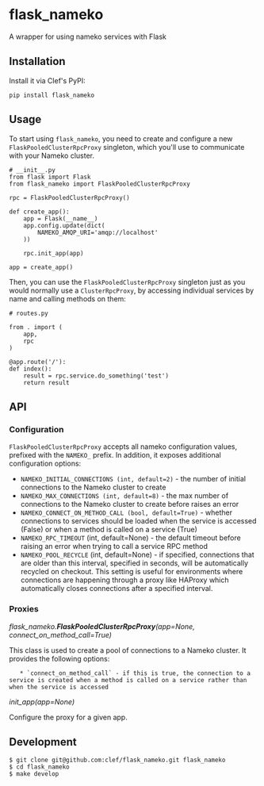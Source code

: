 # flask_nameko

A wrapper for using nameko services with Flask

## Installation

Install it via Clef's PyPI:

    pip install flask_nameko

## Usage

To start using `flask_nameko`, you need to create and configure a new `FlaskPooledClusterRpcProxy` singleton, which you'll use to communicate with your Nameko cluster.

    # __init__.py
    from flask import Flask
    from flask_nameko import FlaskPooledClusterRpcProxy

    rpc = FlaskPooledClusterRpcProxy()

    def create_app():
        app = Flask(__name__)
        app.config.update(dict(
            NAMEKO_AMQP_URI='amqp://localhost'
        ))

        rpc.init_app(app)

    app = create_app()

Then, you can use the `FlaskPooledClusterRpcProxy` singleton just as you would normally use a `ClusterRpcProxy`, by accessing individual services by name and calling methods on them:

    # routes.py

    from . import (
        app,
        rpc
    )

    @app.route('/'):
    def index():
        result = rpc.service.do_something('test')
        return result

## API

### Configuration

`FlaskPooledClusterRpcProxy` accepts all nameko configuration values, prefixed with the `NAMEKO_` prefix. In addition, it exposes additional configuration options:

* `NAMEKO_INITIAL_CONNECTIONS (int, default=2)` - the number of initial connections to the Nameko cluster to create
* `NAMEKO_MAX_CONNECTIONS (int, default=8)` - the max number of connections to the Nameko cluster to create before raises an error
* `NAMEKO_CONNECT_ON_METHOD_CALL (bool, default=True)` - whether connections to services should be loaded when the service is accessed (False) or when a method is called on a service (True)
* `NAMEKO_RPC_TIMEOUT` (int, default=None) - the default timeout before raising an error when trying to call a service RPC method
* `NAMEKO_POOL_RECYCLE` (int, default=None) - if specified, connections that are older than this interval, specified in seconds, will be automatically recycled on checkout. This setting is useful for environments where connections are happening through a proxy like HAProxy which automatically closes connections after a specified interval.

### Proxies

*flask_nameko.**FlaskPooledClusterRpcProxy**(app=None, connect_on_method_call=True)*

   This class is used to create a pool of connections to a Nameko cluster. It provides the following options:
   
       * `connect_on_method_call` - if this is true, the connection to a service is created when a method is called on a service rather than when the service is accessed

   *init_app(app=None)*

   Configure the proxy for a given app.

## Development

    $ git clone git@github.com:clef/flask_nameko.git flask_nameko
    $ cd flask_nameko
    $ make develop
